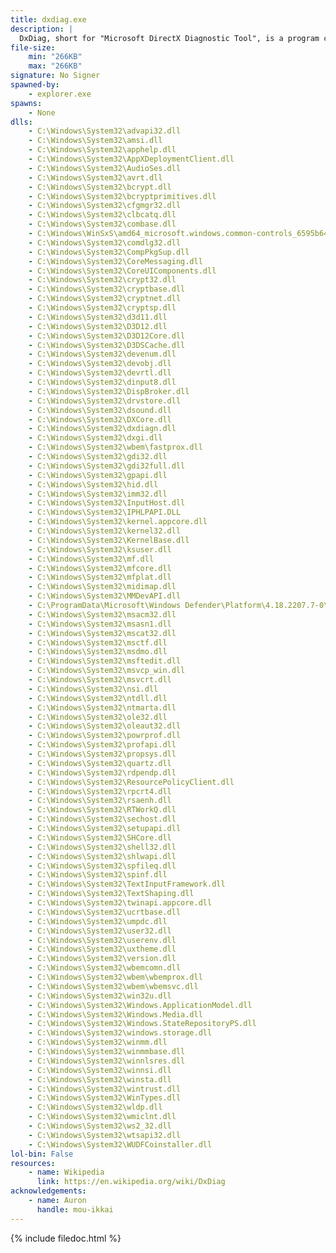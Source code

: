```yaml
---
title: dxdiag.exe
description: |
  DxDiag, short for "Microsoft DirectX Diagnostic Tool", is a program commonly used for viewing hardware and OS information. Such as: CPU Cores with Frequency, RAM, Pagefile and usage, max supported DirectX version, and so on.
file-size:
    min: "266KB"
    max: "266KB"
signature: No Signer
spawned-by:
    - explorer.exe
spawns:
    - None
dlls:
    - C:\Windows\System32\advapi32.dll
    - C:\Windows\System32\amsi.dll
    - C:\Windows\System32\apphelp.dll
    - C:\Windows\System32\AppXDeploymentClient.dll
    - C:\Windows\System32\AudioSes.dll
    - C:\Windows\System32\avrt.dll
    - C:\Windows\System32\bcrypt.dll
    - C:\Windows\System32\bcryptprimitives.dll
    - C:\Windows\System32\cfgmgr32.dll
    - C:\Windows\System32\clbcatq.dll
    - C:\Windows\System32\combase.dll
    - C:\Windows\WinSxS\amd64_microsoft.windows.common-controls_6595b64144ccf1df_6.0.19041.1110_none_60b5254171f9507e\comctl32.dll
    - C:\Windows\System32\comdlg32.dll
    - C:\Windows\System32\CompPkgSup.dll
    - C:\Windows\System32\CoreMessaging.dll
    - C:\Windows\System32\CoreUIComponents.dll
    - C:\Windows\System32\crypt32.dll
    - C:\Windows\System32\cryptbase.dll
    - C:\Windows\System32\cryptnet.dll
    - C:\Windows\System32\cryptsp.dll
    - C:\Windows\System32\d3d11.dll
    - C:\Windows\System32\D3D12.dll
    - C:\Windows\System32\D3D12Core.dll
    - C:\Windows\System32\D3DSCache.dll
    - C:\Windows\System32\devenum.dll
    - C:\Windows\System32\devobj.dll
    - C:\Windows\System32\devrtl.dll
    - C:\Windows\System32\dinput8.dll
    - C:\Windows\System32\DispBroker.dll
    - C:\Windows\System32\drvstore.dll
    - C:\Windows\System32\dsound.dll
    - C:\Windows\System32\DXCore.dll
    - C:\Windows\System32\dxdiagn.dll
    - C:\Windows\System32\dxgi.dll
    - C:\Windows\System32\wbem\fastprox.dll
    - C:\Windows\System32\gdi32.dll
    - C:\Windows\System32\gdi32full.dll
    - C:\Windows\System32\gpapi.dll
    - C:\Windows\System32\hid.dll
    - C:\Windows\System32\imm32.dll
    - C:\Windows\System32\InputHost.dll
    - C:\Windows\System32\IPHLPAPI.DLL
    - C:\Windows\System32\kernel.appcore.dll
    - C:\Windows\System32\kernel32.dll
    - C:\Windows\System32\KernelBase.dll
    - C:\Windows\System32\ksuser.dll
    - C:\Windows\System32\mf.dll
    - C:\Windows\System32\mfcore.dll
    - C:\Windows\System32\mfplat.dll
    - C:\Windows\System32\midimap.dll
    - C:\Windows\System32\MMDevAPI.dll
    - C:\ProgramData\Microsoft\Windows Defender\Platform\4.18.2207.7-0\MpOAV.dll
    - C:\Windows\System32\msacm32.dll
    - C:\Windows\System32\msasn1.dll
    - C:\Windows\System32\mscat32.dll
    - C:\Windows\System32\msctf.dll
    - C:\Windows\System32\msdmo.dll
    - C:\Windows\System32\msftedit.dll
    - C:\Windows\System32\msvcp_win.dll
    - C:\Windows\System32\msvcrt.dll
    - C:\Windows\System32\nsi.dll
    - C:\Windows\System32\ntdll.dll
    - C:\Windows\System32\ntmarta.dll
    - C:\Windows\System32\ole32.dll
    - C:\Windows\System32\oleaut32.dll
    - C:\Windows\System32\powrprof.dll
    - C:\Windows\System32\profapi.dll
    - C:\Windows\System32\propsys.dll
    - C:\Windows\System32\quartz.dll
    - C:\Windows\System32\rdpendp.dll
    - C:\Windows\System32\ResourcePolicyClient.dll
    - C:\Windows\System32\rpcrt4.dll
    - C:\Windows\System32\rsaenh.dll
    - C:\Windows\System32\RTWorkQ.dll
    - C:\Windows\System32\sechost.dll
    - C:\Windows\System32\setupapi.dll
    - C:\Windows\System32\SHCore.dll
    - C:\Windows\System32\shell32.dll
    - C:\Windows\System32\shlwapi.dll
    - C:\Windows\System32\spfileq.dll
    - C:\Windows\System32\spinf.dll
    - C:\Windows\System32\TextInputFramework.dll
    - C:\Windows\System32\TextShaping.dll
    - C:\Windows\System32\twinapi.appcore.dll
    - C:\Windows\System32\ucrtbase.dll
    - C:\Windows\System32\umpdc.dll
    - C:\Windows\System32\user32.dll
    - C:\Windows\System32\userenv.dll
    - C:\Windows\System32\uxtheme.dll
    - C:\Windows\System32\version.dll
    - C:\Windows\System32\wbemcomn.dll
    - C:\Windows\System32\wbem\wbemprox.dll
    - C:\Windows\System32\wbem\wbemsvc.dll
    - C:\Windows\System32\win32u.dll
    - C:\Windows\System32\Windows.ApplicationModel.dll
    - C:\Windows\System32\Windows.Media.dll
    - C:\Windows\System32\Windows.StateRepositoryPS.dll
    - C:\Windows\System32\windows.storage.dll
    - C:\Windows\System32\winmm.dll
    - C:\Windows\System32\winmmbase.dll
    - C:\Windows\System32\winnlsres.dll
    - C:\Windows\System32\winnsi.dll
    - C:\Windows\System32\winsta.dll
    - C:\Windows\System32\wintrust.dll
    - C:\Windows\System32\WinTypes.dll
    - C:\Windows\System32\wldp.dll
    - C:\Windows\System32\wmiclnt.dll
    - C:\Windows\System32\ws2_32.dll
    - C:\Windows\System32\wtsapi32.dll
    - C:\Windows\System32\WUDFCoinstaller.dll
lol-bin: False
resources:
    - name: Wikipedia
      link: https://en.wikipedia.org/wiki/DxDiag
acknowledgements:
    - name: Auron
      handle: mou-ikkai
---
```


{% include filedoc.html %}
